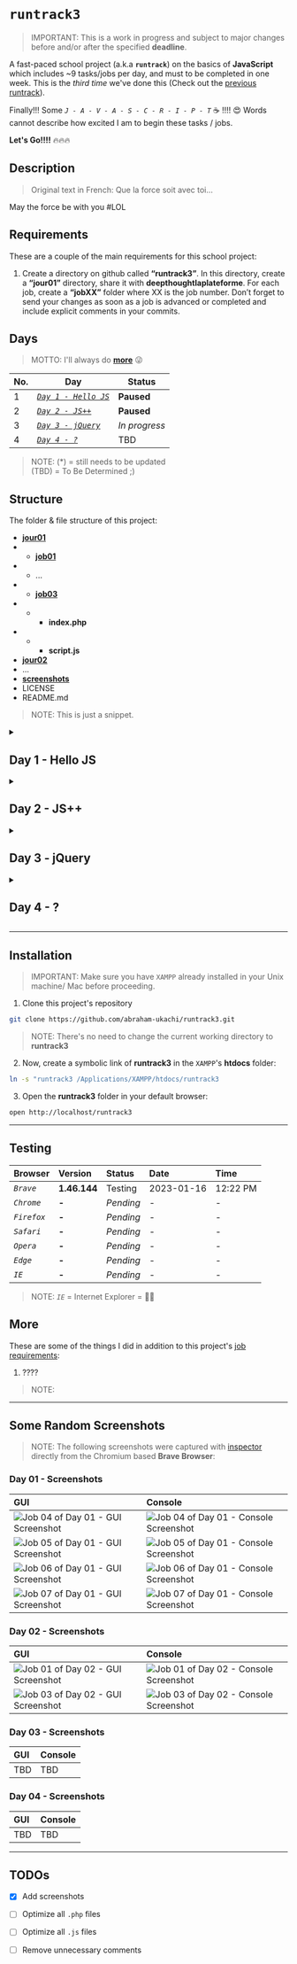 # `runtrack3`
> IMPORTANT: This is a work in progress and subject to major changes before and/or after the specified **deadline**.

A fast-paced school project (a.k.a **`runtrack`**) on the basics of **JavaScript** which includes ~9 tasks/jobs per day, and must to be completed in one week. This is the _third time_ we've done this (Check out the [previous runtrack](https://github.com/abraham-ukachi/runtrack2)).

Finally!!! Some *`J - A - V - A - S - C - R - I - P - T`* ☕️ !!!! 😍
Words cannot describe how excited I am to begin these tasks / jobs.

**Let's Go!!!!** 🔥🔥🔥  


## Description
> Original text in French: Que la force soit avec toi...

May the force be with you #LOL


## Requirements

These are a couple of the main requirements for this school project:

1. Create a directory on github called **“runtrack3”**. In this directory, create a **“jour01”** directory, 
share it with **deepthoughtlaplateforme**. For each job, create a **“jobXX”** folder where XX is the job number. 
Don’t forget to send your changes as soon as a job is advanced or completed and include explicit comments in your commits.



## Days
> MOTTO: I'll always do [**more**](#More) 😜


| No. | Day | Status |
| --- | ---- | ------ |
| 1 | [*`Day 1 - Hello JS`*](#Day-1---Hello-JS) | **Paused** |
| 2 | [*`Day 2 - JS++`*](#Day-2---JS) | **Paused** |
| 3 | [*`Day 3 - jQuery`*](#Day-3---jQuery) | _*In progress*_ |
| 4 | [*`Day 4 - ?`*](#Day-3---) | TBD |

> NOTE: (\*) = still needs to be updated \
>       (TBD) = To Be Determined ;)


## Structure

The folder & file structure of this project:

- [**jour01**](./jour01/)
- - [**job01**](./jour01/job01/)
- - ...
- - [**job03**](./jour01/job03/)
- - * **index.php**
- - * **script.js**
- [**jour02**](./jour02/)
- ...
- [**screenshots**](./screenshots)
- LICENSE
- README.md

> NOTE: This is just a snippet.


<details id=1>
<summary><h2>Day 1 - Hello JS</h2></summary>

> The official deadline of the jobs below - according to [intra](https://intra.laplateforme.io) - was **17/01/2023 at 08:29 AM**.

Here is a list of all the task/job names, `.php` & `.js` files to be submitted and their corresponding / current **status** for this day:

| No. | Name | File(s) | Status |
|:----|:-----|:-----|:-------|
| 1 | *`Job 00`* | *N/A* | [Done](#) |
| 2 | *`Job 01`* | **job01/index.php** | [Done](./jour01/job01/index.php)  |
| 3 | *`Job 02`* | **job02/index.php**, **job02/script.js** | [Done](./jour01/job02/script.js) |
| 4 | *`Job 03`* | **job03/index.php**, **job03/script.js** | [Done](./jour01/job03/script.js) |
| 5 | *`Job 04`* | **job04/index.php**, **job04/script.js** | [Done](./jour01/job04/script.js) |
| 6 | *`Job 05`* | **job05/index.php**, **job05/script.js** | [Done](./jour01/job05/script.js) |
| 7 | *`Job 06`* | **job06/index.php**, **job06/script.js** | [Done](./jour01/job06/script.js) |
| 8 | *`Job 07`* | **job07/index.php**, **job07/script.js** | [Done](./jour01/job07/script.js)\* |
| 9 | *`Job 08`* | **job08/index.php**, **job08/script.js** | _*In progress*_ |
| 10 | *`Job 09`* | **job09/index.php**, **job09/script.js** | Pending |

> NOTE: (\*) = still needs to be updated \
> 			(*N/A*) = no file was required or needed for this particular task.

</details>





<details id=2>
<summary><h2>Day 2 - JS++</h2></summary>

> The official deadline of the jobs below - according to [intra](https://intra.laplateforme.io) - was **18/01/2023 at 11:24 AM**.

Here is a list of all the task/job names, `.php` & `.js` files to be submitted and their corresponding / current **status** for this day:

| No. | Name | File(s) | Status |
|:----|:-----|:-----|:-------|
| 1 | *`Job 00`* | *N/A* | [Done](#) |
| 2 | *`Job 01`* | **job01/index.php** | [Done](./jour02/job01/script.js) |
| 3 | *`Job 02`* | **job02/index.php**, **job02/script.js** | [Done](./jour02/job02/script.js) |
| 4 | *`Job 03`* | **job03/index.php**, **job03/script.js** | [Done](./jour02/job03/script.js) |
| 5 | *`Job 04`* | **job04/index.php**, **job04/script.js** | _*In progress*_ |
| 6 | *`Job 05`* | **job05/index.php**, **job05/script.js** | Pending |
| 7 | *`Job 06`* | **job06/index.php**, **job06/script.js** | Pending |

> NOTE: (\*) = still needs to be updated \
> 			(*N/A*) = no file was required or needed for this particular task.

</details> 


<details id=3>
<summary><h2>Day 3 - jQuery</h2></summary>

> The official deadline of the jobs below - according to [intra](https://intra.laplateforme.io) - was **19/01/2023 at 09:15 AM**

Here is a list of all the task/job names, `.php` & `.js` files to be submitted and their corresponding / current **status** for this day:

| No. | Name | File(s) | Status |
|:----|:-----|:-----|:-------|
| 1 | *`Job 00`* | *N/A* | [Done](#) |
| 2 | *`Job 01`* | **job01/index.php**, **job01/script.js** | _*In progress*_ |
| 3 | *`Job 02`* | **job02/index.php**, **job02/script.js** | Pending |
| 4 | *`Job 03`* | **job03/index.php**, **job03/script.js** | Pending |

> NOTE: (\*) = still needs to be updated \
> 			(*N/A*) = no file was required or needed for this particular task.

</details> 


<details id=4>
<summary><h2>Day 4 - ?</h2></summary>

TBD

</details> 


---

## Installation
> IMPORTANT: Make sure you have `XAMPP` already installed in your Unix machine/ Mac before proceeding.

1. Clone this project's repository
```sh
git clone https://github.com/abraham-ukachi/runtrack3.git
```

> NOTE: There's no need to change the current working directory to **runtrack3**


2. Now, create a symbolic link of **runtrack3** in the `XAMPP`'s **htdocs** folder:

```sh
ln -s "runtrack3 /Applications/XAMPP/htdocs/runtrack3
```

3. Open the **runtrack3** folder in your default browser:

```sh
open http://localhost/runtrack3
```




---

## Testing

| Browser | Version | Status | Date | Time
|:--------|:--------|:-------|:-----|:-----
| *`Brave`* | **1.46.144** | Testing | 2023-01-16 | 12:22 PM
| *`Chrome`* | **-** | *Pending* | - | -
| *`Firefox`* | **-** | *Pending* | - | -
| *`Safari`* | **-** | *Pending* | - | -
| *`Opera`* | **-** | *Pending* | - | -
| *`Edge`* | **-** | *Pending* | - | -
| *`IE`* | **-** | *Pending* | - | -

> NOTE: *`IE`* = Internet Explorer = 👎🏽


## More 

These are some of the things I did in addition to this project's [job requirements](#Requirements):

1. ???? 

> NOTE:

---

## Some Random Screenshots
> NOTE: The following screenshots were captured with [inspector](https://www.chromium.org/developers/how-tos/inspecting-ash/) directly from the Chromium based **Brave Browser**:


### Day 01 - Screenshots

| GUI | Console |
|:----|:--------|
| ![Job 04 of Day 01 - GUI Screenshot](./screenshots/screenshot_jour01_job04_gui.png) | ![Job 04 of Day 01 - Console Screenshot](./screenshots/screenshot_jour01_job04_console.png)
| ![Job 05 of Day 01 - GUI Screenshot](./screenshots/screenshot_jour01_job05_gui.png) | ![Job 05 of Day 01 - Console Screenshot](./screenshots/screenshot_jour01_job05_console.png)
| ![Job 06 of Day 01 - GUI Screenshot](./screenshots/screenshot_jour01_job06_gui.png) | ![Job 06 of Day 01 - Console Screenshot](./screenshots/screenshot_jour01_job06_console.png)
| ![Job 07 of Day 01 - GUI Screenshot](./screenshots/screenshot_jour01_job07_gui.png) | ![Job 07 of Day 01 - Console Screenshot](./screenshots/screenshot_jour01_job07_console.png)



### Day 02 - Screenshots

| GUI | Console |
|:----|:--------|
| ![Job 01 of Day 02 - GUI Screenshot](./screenshots/screenshot_jour02_job01_gui.png) | ![Job 01 of Day 02 - Console Screenshot](./screenshots/screenshot_jour02_job01_console.png)
| ![Job 03 of Day 02 - GUI Screenshot](./screenshots/screenshot_jour02_job03_gui.png) | ![Job 03 of Day 02 - Console Screenshot](./screenshots/screenshot_jour02_job03_console.png)



### Day 03 - Screenshots

| GUI | Console |
|:----|:--------|
| TBD | TBD |



### Day 04 - Screenshots

| GUI | Console |
|:----|:--------|
| TBD | TBD |

---

## TODOs

- [x] Add screenshots
- [ ] Optimize all `.php` files
- [ ] Optimize all `.js` files
- [ ] Remove unnecessary comments

